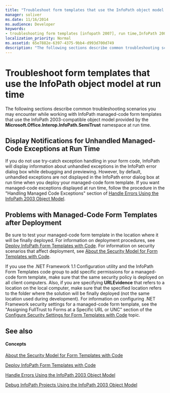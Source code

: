 ```yaml
---
title: "Troubleshoot form templates that use the InfoPath object model at run time"
manager: soliver
ms.date: 11/16/2014
ms.audience: Developer
keywords:
- troubleshooting form templates [infopath 2007], run time,InfoPath 2003-compatible form templates, troubleshooting at run time
localization_priority: Normal
ms.assetid: 65e7882e-6397-4375-9bb4-d993d700d749
description: "The following sections describe common troubleshooting scenarios you may encounter while working with InfoPath managed-code form templates that use the InfoPath 2003-compatible object model provided by the Microsoft.Office.Interop.InfoPath.SemiTrust namespace at run time."
---
```


# Troubleshoot form templates that use the InfoPath object model at run time

The following sections describe common troubleshooting scenarios you may encounter while working with InfoPath managed-code form templates that use the InfoPath 2003-compatible object model provided by the **Microsoft.Office.Interop.InfoPath.SemiTrust** namespace at run time. 
  
## Display Notifications for Unhandled Managed-Code Exceptions at Run Time

If you do not use try-catch exception handling in your form code, InfoPath will display information about unhandled exceptions in the InfoPath error dialog box while debugging and previewing. However, by default, unhandled exceptions are not displayed in the InfoPath error dialog box at run time when you deploy your managed-code form template. If you want managed-code exceptions displayed at run time, follow the procedure in the "Handling Managed Code Exceptions" section of [Handle Errors Using the InfoPath 2003 Object Model](how-to-handle-errors-using-the-infopath-2003-object-model.md).
  
## Problems with Managed-Code Form Templates after Deployment

Be sure to test your managed-code form template in the location where it will be finally deployed. For information on deployment procedures, see [Deploy InfoPath Form Templates with Code](how-to-deploy-infopath-form-templates-with-code.md). For information on security scenarios that affect deployment, see [About the Security Model for Form Templates with Code](about-the-security-model-for-form-templates-with-code.md).
  
If you use the .NET Framework 1.1 Configuration utility and the InfoPath Form Templates code group to add specific permissions for a managed-code form template, make sure that the same security policy is deployed on all client computers. Also, if you are specifying **URLEvidence** that refers to a location on the local computer, make sure that the specified location refers to the folder where the solution will be finally deployed (not the same location used during development). For information on configuring .NET Framework security settings for a managed-code form template, see the "Assigning FullTrust to Forms at a Specific URL or UNC" section of the [Configure Security Settings for Form Templates with Code](how-to-configure-security-settings-for-form-templates-with-code.md) topic. 
  
## See also

#### Concepts

[About the Security Model for Form Templates with Code](about-the-security-model-for-form-templates-with-code.md)
  
[Deploy InfoPath Form Templates with Code](how-to-deploy-infopath-form-templates-with-code.md)
  
[Handle Errors Using the InfoPath 2003 Object Model](how-to-handle-errors-using-the-infopath-2003-object-model.md)
  
[Debug InfoPath Projects Using the InfoPath 2003 Object Model](how-to-debug-infopath-projects-using-the-infopath-2003-object-model.md)

